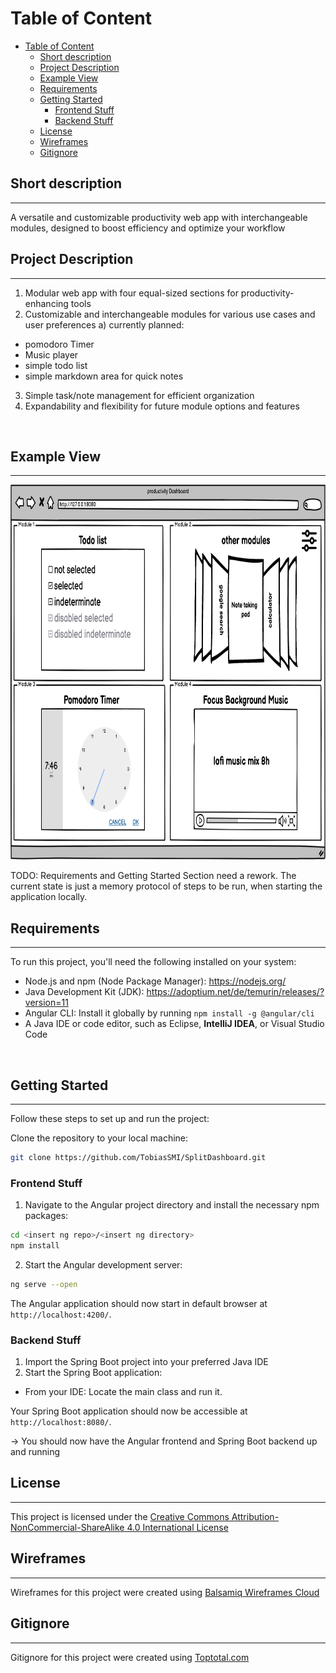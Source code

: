 # Table of Content
- [Table of Content](#table-of-content)
  - [Short description](#short-description)
  - [Project Description](#project-description)
  - [Example View](#example-view)
  - [Requirements](#requirements)
  - [Getting Started](#getting-started)
    - [Frontend Stuff](#frontend-stuff)
    - [Backend Stuff](#backend-stuff)
  - [License](#license)
  - [Wireframes](#wireframes)
  - [Gitignore](#gitignore)

## Short description
---
A versatile and customizable productivity web app with interchangeable modules, designed to boost efficiency and optimize your workflow
<br>

## Project Description
---
1. Modular web app with four equal-sized sections for productivity-enhancing tools
2. Customizable and interchangeable modules for various use cases and user preferences
 a) currently planned:
 - pomodoro Timer
 - Music player
 - simple todo list
 - simple markdown area for quick notes
3. Simple task/note management for efficient organization
4. Expandability and flexibility for future module options and features
<br>

## Example View
---
<img src="assets/drafts/index_mockup.png" alt="example images of dashboard view" width="800" height="600">
<br>

TODO: Requirements and Getting Started Section need a rework. The current state is just a memory protocol of steps to be run, when starting the application locally.

## Requirements
---
To run this project, you'll need the following installed on your system:
- Node.js and npm (Node Package Manager): https://nodejs.org/
- Java Development Kit (JDK): https://adoptium.net/de/temurin/releases/?version=11
- Angular CLI: Install it globally by running `npm install -g @angular/cli`
- A Java IDE or code editor, such as Eclipse, **IntelliJ IDEA**, or Visual Studio Code
<br>

## Getting Started
---
Follow these steps to set up and run the project:

Clone the repository to your local machine:
```bash
git clone https://github.com/TobiasSMI/SplitDashboard.git
```
### Frontend Stuff

1. Navigate to the Angular project directory and install the necessary npm packages:
```bash
cd <insert ng repo>/<insert ng directory>
npm install
```
2. Start the Angular development server:
```bash
ng serve --open
```
The Angular application should now start in default browser at `http://localhost:4200/`.

### Backend Stuff

1. Import the Spring Boot project into your preferred Java IDE
2. Start the Spring Boot application:
- From your IDE: Locate the main class and run it.

Your Spring Boot application should now be accessible at `http://localhost:8080/`.

-> You should now have the Angular frontend and Spring Boot backend up and running
<br>

## License
---
This project is licensed under the [Creative Commons Attribution-NonCommercial-ShareAlike 4.0 International License](LICENSE.md)
<br>

## Wireframes
---
Wireframes for this project were created using [Balsamiq Wireframes Cloud](https://balsamiq.cloud)
<br>

## Gitignore
---
Gitignore for this project were created using [Toptotal.com](https://www.toptal.com/developers/gitignore/api/intellij+all,git,visualstudiocode)
<br>